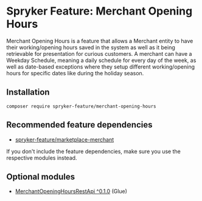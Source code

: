 # Spryker Feature: Merchant Opening Hours

Merchant Opening Hours is a feature that allows a Merchant entity to have their working/opening hours saved in the system as well as it being retrievable for presentation for curious customers. A merchant can have a Weekday Schedule, meaning a daily schedule for every day of the week, as well as date-based exceptions where they setup different working/opening hours for specific dates like during the holiday season.

## Installation

```
composer require spryker-feature/merchant-opening-hours
```

## Recommended feature dependencies
- [spryker-feature/marketplace-merchant](https://github.com/spryker-feature/marketplace-merchant)

If you don't include the feature dependencies, make sure you use the respective modules instead.

## Optional modules
- [MerchantOpeningHoursRestApi ^0.1.0](https://github.com/spryker/merchant-opening-hours-rest-api) (Glue)
